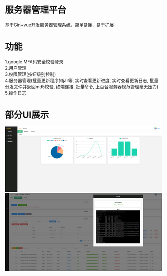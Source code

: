 # 服务器管理平台
基于Gin+vue开发服务器管理系统，简单易懂，易于扩展

# 功能
1.google MFA码安全校验登录  
2.用户管理  
3.权限管理(按钮级别控制)  
4.服务器管理(批量更新程序如jar等, 实时查看更新进度, 实时查看更新日志, 批量分发文件并返回md5校验, 终端连接, 批量命令, 上百台服务器规范管理毫无压力)  
5.操作日志  

# 部分UI展示  
![home](home.png)  
![servers](servers.png)  
